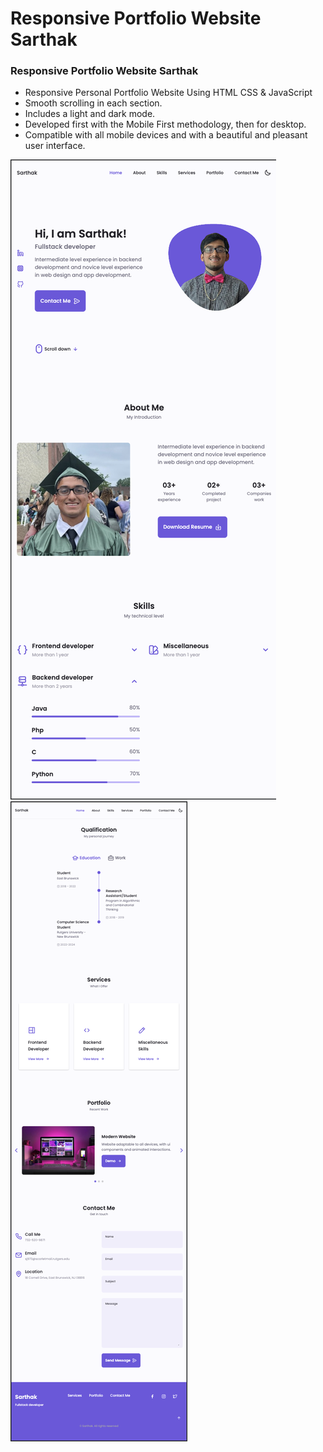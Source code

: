 # Responsive Portfolio Website Sarthak
### Responsive Portfolio Website Sarthak

- Responsive Personal Portfolio Website Using HTML CSS & JavaScript
- Smooth scrolling in each section.
- Includes a light and dark mode.
- Developed first with the Mobile First methodology, then for desktop.
- Compatible with all mobile devices and with a beautiful and pleasant user interface.

![preview img](/assets/img/preview.png)
![preview img](/assets/img/preview2.png)